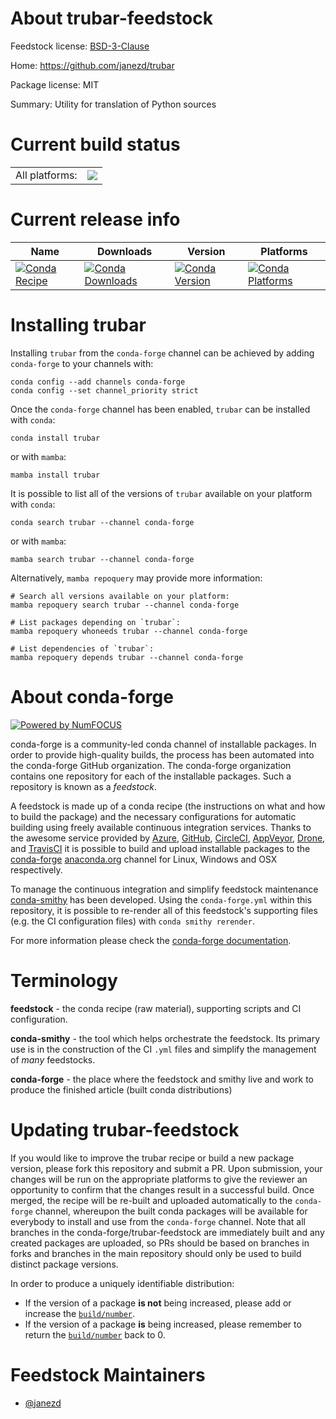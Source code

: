 About trubar-feedstock
======================

Feedstock license: [BSD-3-Clause](https://github.com/conda-forge/trubar-feedstock/blob/main/LICENSE.txt)

Home: https://github.com/janezd/trubar

Package license: MIT

Summary: Utility for translation of Python sources

Current build status
====================


<table><tr><td>All platforms:</td>
    <td>
      <a href="https://dev.azure.com/conda-forge/feedstock-builds/_build/latest?definitionId=22939&branchName=main">
        <img src="https://dev.azure.com/conda-forge/feedstock-builds/_apis/build/status/trubar-feedstock?branchName=main">
      </a>
    </td>
  </tr>
</table>

Current release info
====================

| Name | Downloads | Version | Platforms |
| --- | --- | --- | --- |
| [![Conda Recipe](https://img.shields.io/badge/recipe-trubar-green.svg)](https://anaconda.org/conda-forge/trubar) | [![Conda Downloads](https://img.shields.io/conda/dn/conda-forge/trubar.svg)](https://anaconda.org/conda-forge/trubar) | [![Conda Version](https://img.shields.io/conda/vn/conda-forge/trubar.svg)](https://anaconda.org/conda-forge/trubar) | [![Conda Platforms](https://img.shields.io/conda/pn/conda-forge/trubar.svg)](https://anaconda.org/conda-forge/trubar) |

Installing trubar
=================

Installing `trubar` from the `conda-forge` channel can be achieved by adding `conda-forge` to your channels with:

```
conda config --add channels conda-forge
conda config --set channel_priority strict
```

Once the `conda-forge` channel has been enabled, `trubar` can be installed with `conda`:

```
conda install trubar
```

or with `mamba`:

```
mamba install trubar
```

It is possible to list all of the versions of `trubar` available on your platform with `conda`:

```
conda search trubar --channel conda-forge
```

or with `mamba`:

```
mamba search trubar --channel conda-forge
```

Alternatively, `mamba repoquery` may provide more information:

```
# Search all versions available on your platform:
mamba repoquery search trubar --channel conda-forge

# List packages depending on `trubar`:
mamba repoquery whoneeds trubar --channel conda-forge

# List dependencies of `trubar`:
mamba repoquery depends trubar --channel conda-forge
```


About conda-forge
=================

[![Powered by
NumFOCUS](https://img.shields.io/badge/powered%20by-NumFOCUS-orange.svg?style=flat&colorA=E1523D&colorB=007D8A)](https://numfocus.org)

conda-forge is a community-led conda channel of installable packages.
In order to provide high-quality builds, the process has been automated into the
conda-forge GitHub organization. The conda-forge organization contains one repository
for each of the installable packages. Such a repository is known as a *feedstock*.

A feedstock is made up of a conda recipe (the instructions on what and how to build
the package) and the necessary configurations for automatic building using freely
available continuous integration services. Thanks to the awesome service provided by
[Azure](https://azure.microsoft.com/en-us/services/devops/), [GitHub](https://github.com/),
[CircleCI](https://circleci.com/), [AppVeyor](https://www.appveyor.com/),
[Drone](https://cloud.drone.io/welcome), and [TravisCI](https://travis-ci.com/)
it is possible to build and upload installable packages to the
[conda-forge](https://anaconda.org/conda-forge) [anaconda.org](https://anaconda.org/)
channel for Linux, Windows and OSX respectively.

To manage the continuous integration and simplify feedstock maintenance
[conda-smithy](https://github.com/conda-forge/conda-smithy) has been developed.
Using the ``conda-forge.yml`` within this repository, it is possible to re-render all of
this feedstock's supporting files (e.g. the CI configuration files) with ``conda smithy rerender``.

For more information please check the [conda-forge documentation](https://conda-forge.org/docs/).

Terminology
===========

**feedstock** - the conda recipe (raw material), supporting scripts and CI configuration.

**conda-smithy** - the tool which helps orchestrate the feedstock.
                   Its primary use is in the construction of the CI ``.yml`` files
                   and simplify the management of *many* feedstocks.

**conda-forge** - the place where the feedstock and smithy live and work to
                  produce the finished article (built conda distributions)


Updating trubar-feedstock
=========================

If you would like to improve the trubar recipe or build a new
package version, please fork this repository and submit a PR. Upon submission,
your changes will be run on the appropriate platforms to give the reviewer an
opportunity to confirm that the changes result in a successful build. Once
merged, the recipe will be re-built and uploaded automatically to the
`conda-forge` channel, whereupon the built conda packages will be available for
everybody to install and use from the `conda-forge` channel.
Note that all branches in the conda-forge/trubar-feedstock are
immediately built and any created packages are uploaded, so PRs should be based
on branches in forks and branches in the main repository should only be used to
build distinct package versions.

In order to produce a uniquely identifiable distribution:
 * If the version of a package **is not** being increased, please add or increase
   the [``build/number``](https://docs.conda.io/projects/conda-build/en/latest/resources/define-metadata.html#build-number-and-string).
 * If the version of a package **is** being increased, please remember to return
   the [``build/number``](https://docs.conda.io/projects/conda-build/en/latest/resources/define-metadata.html#build-number-and-string)
   back to 0.

Feedstock Maintainers
=====================

* [@janezd](https://github.com/janezd/)

